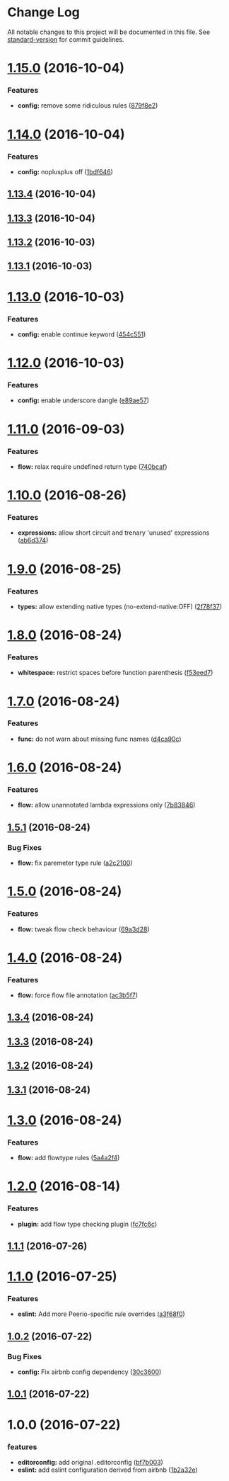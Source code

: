 # Change Log

All notable changes to this project will be documented in this file. See [standard-version](https://github.com/conventional-changelog/standard-version) for commit guidelines.

<a name="1.15.0"></a>
# [1.15.0](https://github.com/PeerioTechnologies/eslint-config-peerio/compare/v1.14.0...v1.15.0) (2016-10-04)


### Features

* **config:** remove some ridiculous rules ([879f8e2](https://github.com/PeerioTechnologies/eslint-config-peerio/commit/879f8e2))



<a name="1.14.0"></a>
# [1.14.0](https://github.com/PeerioTechnologies/eslint-config-peerio/compare/v1.13.4...v1.14.0) (2016-10-04)


### Features

* **config:** noplusplus off ([1bdf646](https://github.com/PeerioTechnologies/eslint-config-peerio/commit/1bdf646))



<a name="1.13.4"></a>
## [1.13.4](https://github.com/PeerioTechnologies/eslint-config-peerio/compare/v1.13.3...v1.13.4) (2016-10-04)



<a name="1.13.3"></a>
## [1.13.3](https://github.com/PeerioTechnologies/eslint-config-peerio/compare/v1.13.2...v1.13.3) (2016-10-04)



<a name="1.13.2"></a>
## [1.13.2](https://github.com/PeerioTechnologies/eslint-config-peerio/compare/v1.13.1...v1.13.2) (2016-10-03)



<a name="1.13.1"></a>
## [1.13.1](https://github.com/PeerioTechnologies/eslint-config-peerio/compare/v1.13.0...v1.13.1) (2016-10-03)



<a name="1.13.0"></a>
# [1.13.0](https://github.com/PeerioTechnologies/eslint-config-peerio/compare/v1.12.0...v1.13.0) (2016-10-03)


### Features

* **config:** enable continue keyword ([454c551](https://github.com/PeerioTechnologies/eslint-config-peerio/commit/454c551))



<a name="1.12.0"></a>
# [1.12.0](https://github.com/PeerioTechnologies/eslint-config-peerio/compare/v1.11.0...v1.12.0) (2016-10-03)


### Features

* **config:** enable underscore dangle ([e89ae57](https://github.com/PeerioTechnologies/eslint-config-peerio/commit/e89ae57))



<a name="1.11.0"></a>
# [1.11.0](https://github.com/PeerioTechnologies/eslint-config-peerio/compare/v1.10.0...v1.11.0) (2016-09-03)


### Features

* **flow:** relax require undefined return type ([740bcaf](https://github.com/PeerioTechnologies/eslint-config-peerio/commit/740bcaf))



<a name="1.10.0"></a>
# [1.10.0](https://github.com/PeerioTechnologies/eslint-config-peerio/compare/v1.9.0...v1.10.0) (2016-08-26)


### Features

* **expressions:** allow short circuit and trenary 'unused' expressions ([ab6d374](https://github.com/PeerioTechnologies/eslint-config-peerio/commit/ab6d374))



<a name="1.9.0"></a>
# [1.9.0](https://github.com/PeerioTechnologies/eslint-config-peerio/compare/v1.8.0...v1.9.0) (2016-08-25)


### Features

* **types:** allow extending native types (no-extend-native:OFF) ([2f78f37](https://github.com/PeerioTechnologies/eslint-config-peerio/commit/2f78f37))



<a name="1.8.0"></a>
# [1.8.0](https://github.com/PeerioTechnologies/eslint-config-peerio/compare/v1.7.0...v1.8.0) (2016-08-24)


### Features

* **whitespace:** restrict spaces before function parenthesis ([f53eed7](https://github.com/PeerioTechnologies/eslint-config-peerio/commit/f53eed7))



<a name="1.7.0"></a>
# [1.7.0](https://github.com/PeerioTechnologies/eslint-config-peerio/compare/v1.6.0...v1.7.0) (2016-08-24)


### Features

* **func:** do not warn about missing func names ([d4ca90c](https://github.com/PeerioTechnologies/eslint-config-peerio/commit/d4ca90c))



<a name="1.6.0"></a>
# [1.6.0](https://github.com/PeerioTechnologies/eslint-config-peerio/compare/v1.5.1...v1.6.0) (2016-08-24)


### Features

* **flow:** allow unannotated lambda expressions only ([7b83846](https://github.com/PeerioTechnologies/eslint-config-peerio/commit/7b83846))



<a name="1.5.1"></a>
## [1.5.1](https://github.com/PeerioTechnologies/eslint-config-peerio/compare/v1.5.0...v1.5.1) (2016-08-24)


### Bug Fixes

* **flow:** fix paremeter type rule ([a2c2100](https://github.com/PeerioTechnologies/eslint-config-peerio/commit/a2c2100))



<a name="1.5.0"></a>
# [1.5.0](https://github.com/PeerioTechnologies/eslint-config-peerio/compare/v1.4.0...v1.5.0) (2016-08-24)


### Features

* **flow:** tweak flow check behaviour ([69a3d28](https://github.com/PeerioTechnologies/eslint-config-peerio/commit/69a3d28))



<a name="1.4.0"></a>
# [1.4.0](https://github.com/PeerioTechnologies/eslint-config-peerio/compare/v1.3.4...v1.4.0) (2016-08-24)


### Features

* **flow:** force flow file annotation ([ac3b5f7](https://github.com/PeerioTechnologies/eslint-config-peerio/commit/ac3b5f7))



<a name="1.3.4"></a>
## [1.3.4](https://github.com/PeerioTechnologies/eslint-config-peerio/compare/v1.3.3...v1.3.4) (2016-08-24)



<a name="1.3.3"></a>
## [1.3.3](https://github.com/PeerioTechnologies/eslint-config-peerio/compare/v1.3.2...v1.3.3) (2016-08-24)



<a name="1.3.2"></a>
## [1.3.2](https://github.com/PeerioTechnologies/eslint-config-peerio/compare/v1.3.1...v1.3.2) (2016-08-24)



<a name="1.3.1"></a>
## [1.3.1](https://github.com/PeerioTechnologies/eslint-config-peerio/compare/v1.3.0...v1.3.1) (2016-08-24)



<a name="1.3.0"></a>
# [1.3.0](https://github.com/PeerioTechnologies/eslint-config-peerio/compare/v1.2.0...v1.3.0) (2016-08-24)


### Features

* **flow:** add flowtype rules ([5a4a2f4](https://github.com/PeerioTechnologies/eslint-config-peerio/commit/5a4a2f4))



<a name="1.2.0"></a>
# [1.2.0](https://github.com/PeerioTechnologies/eslint-config-peerio/compare/v1.1.1...v1.2.0) (2016-08-14)


### Features

* **plugin:** add flow type checking plugin ([fc7fc6c](https://github.com/PeerioTechnologies/eslint-config-peerio/commit/fc7fc6c))



<a name="1.1.1"></a>
## [1.1.1](https://github.com/PeerioTechnologies/eslint-config-peerio/compare/v1.1.0...v1.1.1) (2016-07-26)



<a name="1.1.0"></a>
# [1.1.0](https://github.com/PeerioTechnologies/eslint-config-peerio/compare/v1.0.2...v1.1.0) (2016-07-25)


### Features

* **eslint:** Add more Peerio-specific rule overrides ([a3f68f0](https://github.com/PeerioTechnologies/eslint-config-peerio/commit/a3f68f0))



<a name="1.0.2"></a>
## [1.0.2](https://github.com/PeerioTechnologies/eslint-config-peerio/compare/v1.0.1...v1.0.2) (2016-07-22)


### Bug Fixes

* **config:** Fix airbnb config dependency ([30c3600](https://github.com/PeerioTechnologies/eslint-config-peerio/commit/30c3600))



<a name="1.0.1"></a>
## [1.0.1](https://github.com/PeerioTechnologies/eslint-config-peerio/compare/v1.0.0...v1.0.1) (2016-07-22)



<a name="1.0.0"></a>
# 1.0.0 (2016-07-22)


### features

* **editorconfig:** add original .editorconfig ([bf7b003](https://github.com/peeriotechnologies/eslint-config-peerio/commit/bf7b003))
* **eslint:** add eslint configuration derived from airbnb ([1b2a32e](https://github.com/peeriotechnologies/eslint-config-peerio/commit/1b2a32e))
